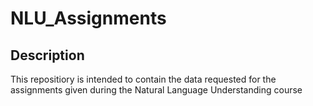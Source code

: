 # NLU_Assignments

## Description
This repositiory is intended to contain the data requested for the assignments given during the Natural Language Understanding course
